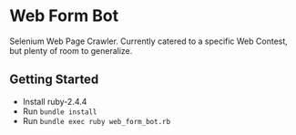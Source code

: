 # Web Form Bot

Selenium Web Page Crawler. Currently catered to a specific Web Contest, but plenty of room to generalize.

## Getting Started

- Install ruby-2.4.4
- Run `bundle install`
- Run `bundle exec ruby web_form_bot.rb`
